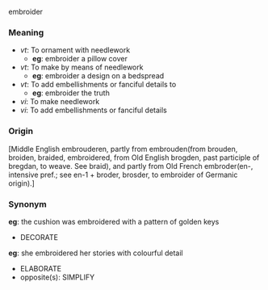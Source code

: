 embroider
### Meaning
+ _vt_: To ornament with needlework
	+ __eg__: embroider a pillow cover
+ _vt_: To make by means of needlework
	+ __eg__: embroider a design on a bedspread
+ _vt_: To add embellishments or fanciful details to
	+ __eg__: embroider the truth
+ _vi_: To make needlework
+ _vi_: To add embellishments or fanciful details

### Origin

[Middle English embrouderen, partly from embrouden(from brouden, broiden, braided, embroidered, from Old English brogden, past participle of bregdan, to weave. See braid), and partly from Old French embroder(en-, intensive pref.; see en-1 + broder, brosder, to embroider of Germanic origin).]

### Synonym

__eg__: the cushion was embroidered with a pattern of golden keys

+ DECORATE

__eg__: she embroidered her stories with colourful detail

+ ELABORATE
+ opposite(s): SIMPLIFY


